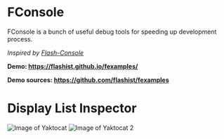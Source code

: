 # FConsole
FConsole is a bunch of useful debug tools for speeding up development process.

*Inspired by [Flash-Console](https://github.com/junkbyte/flash-console)*

**Demo: https://flashist.github.io/fexamples/**

**Demo sources: https://github.com/flashist/fexamples**

# Display List Inspector


![Image of Yaktocat](https://github.com/flashist/flashist.github.io/blob/master/fexamples/images/demo/display-list-inspecotr_hierarchy-1.gif?raw=true)
![Image of Yaktocat 2](http://vignette2.wikia.nocookie.net/adventuretimewithfinnandjake/images/a/ad/Small-shakin-it.gif/revision/latest?cb=20121210211519)
